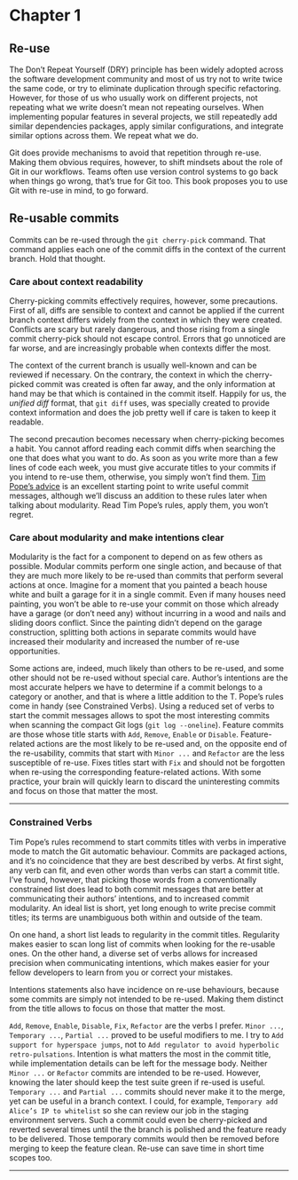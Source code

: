 Chapter 1
=========

Re-use
------

The Don’t Repeat Yourself (DRY) principle has been widely adopted across the software development community and most of us try not to write twice the same code, or try to eliminate duplication through specific refactoring. However, for those of us who usually work on different projects, not repeating what we write doesn’t mean not repeating ourselves. When implementing popular features in several projects, we still repeatedly add similar dependencies packages, apply similar configurations, and integrate similar options across them. We repeat what we do.

Git does provide mechanisms to avoid that repetition through re-use. Making them obvious requires, however, to shift mindsets about the role of Git in our workflows. Teams often use version control systems to go back when things go wrong, that’s true for Git too. This book proposes you to use Git with re-use in mind, to go forward.

Re-usable commits
-----------------

Commits can be re-used through the `git cherry-pick` command. That command applies each one of the commit diffs in the context of the current branch. Hold that thought.

### Care about context readability

Cherry-picking commits effectively requires, however, some precautions. First of all, diffs are sensible to context and cannot be applied if the current branch context differs widely from the context in which they were created. Conflicts are scary but rarely dangerous, and those rising from a single commit cherry-pick should not escape control. Errors that go unnoticed are far worse, and are increasingly probable when contexts differ the most.

The context of the current branch is usually well-known and can be reviewed if necessary. On the contrary, the context in which the cherry-picked commit was created is often far away, and the only information at hand may be that which is contained in the commit itself. Happily for us, the _unified diff_ format, that `git diff` uses, was specially created to provide context information and does the job pretty well if care is taken to keep it readable.

The second precaution becomes necessary when cherry-picking becomes a habit. You cannot afford reading each commit diffs when searching the one that does what you want to do. As soon as you write more than a few lines of code each week, you must give accurate titles to your commits if you intend to re-use them, otherwise, you simply won’t find them. [Tim Pope’s advice][tpope] is an excellent starting point to write useful commit messages, although we’ll discuss an addition to these rules later when talking about modularity. Read Tim Pope’s rules, apply them, you won’t regret.

  [tpope]: http://tbaggery.com/2008/04/19/a-note-about-git-commit-messages.html

### Care about modularity and make intentions clear

Modularity is the fact for a component to depend on as few others as possible. Modular commits perform one single action, and because of that they are much more  likely to be re-used than commits that perform several actions at once. Imagine for a moment that you painted a beach house white and built a garage for it in a single commit. Even if many houses need painting, you won’t be able to re-use your commit on those which already have a garage (or don’t need any) without incurring in a wood and nails and sliding doors conflict. Since the painting didn’t depend on the garage construction, splitting both actions in separate commits would have increased their modularity and increased the number of re-use opportunities.

Some actions are, indeed, much likely than others to be re-used, and some other should not be re-used without special care. Author’s intentions are the most accurate helpers we have to determine if a commit belongs to a category or another, and that is where a little addition to the T. Pope’s rules come in handy (see Constrained Verbs). Using a reduced set of verbs to start the commit messages allows to spot the most interesting commits when scanning the compact Git logs (`git log --oneline`). Feature commits are those whose title starts with `Add`, `Remove`, `Enable` or `Disable`. Feature-related actions are the most likely to be re-used and, on the opposite end of the re-usability, commits that start with `Minor ...` and `Refactor` are the less susceptible of re-use. Fixes titles start with `Fix` and should not be forgotten when re-using the corresponding feature-related actions. With some practice, your brain will quickly learn to discard the uninteresting commits and focus on those that matter the most.

----

### Constrained Verbs

Tim Pope’s rules recommend to start commits titles with verbs in imperative mode to match the Git automatic behaviour. Commits are packaged actions, and it’s no coincidence that they are best described by verbs. At first sight, any verb can fit, and even other words than verbs can start a commit title. I’ve found, however, that picking those words from a conventionally constrained list does lead to both commit messages that are better at communicating their authors’ intentions, and to increased commit modularity. An ideal list is short, yet long enough to write precise commit titles; its terms are unambiguous both within and outside of the team.

On one hand, a short list leads to regularity in the commit titles. Regularity makes easier to scan long list of commits when looking for the re-usable ones. On the other hand, a diverse set of verbs allows for increased precision when communicating intentions, which makes easier for your fellow developers to learn from you or correct your mistakes.

Intentions statements also have incidence on re-use behaviours, because some commits are simply not intended to be re-used. Making them distinct from the title allows to focus on those that matter the most.

`Add`, `Remove`, `Enable`, `Disable`, `Fix`, `Refactor` are the verbs I prefer. `Minor ...`, `Temporary ...`, `Partial ...` proved to be useful modifiers to me. I try to `Add support for hyperspace jumps`, not to `Add regulator to avoid hyperbolic retro-pulsations`. Intention is what matters the most in the commit title, while implementation details can be left for the message body. Neither `Minor ...` or `Refactor` commits are intended to be re-used. However, knowing the later should keep the test suite green if re-used is useful. `Temporary ...` and `Partial ...` commits should never make it to the merge, yet can be useful in a branch context. I could, for example, `Temporary add Alice’s IP to whitelist` so she can review our job in the staging environment servers. Such a commit could even be cherry-picked and reverted several times until the the branch is polished and the feature ready to be delivered. Those temporary commits would then be removed before merging to keep the feature clean. Re-use can save time in short time scopes too.

----

